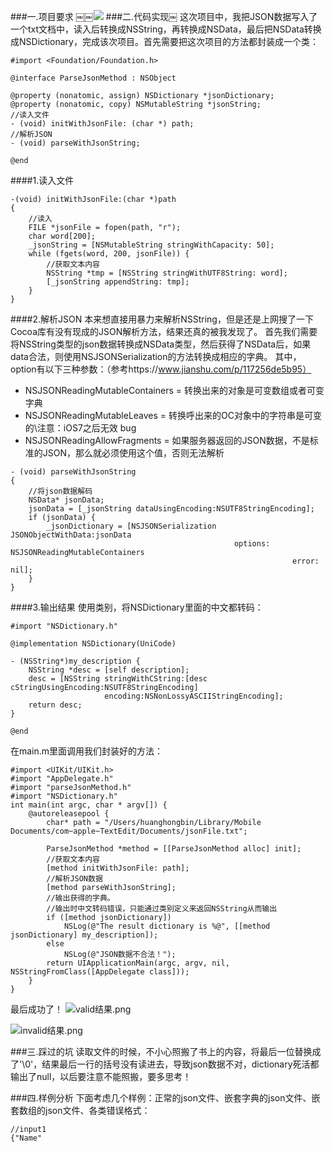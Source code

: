 ###一.项目要求
￼￼![](https://upload-images.jianshu.io/upload_images/8407639-2a00dcfe15606b7a.png?imageMogr2/auto-orient/strip%7CimageView2/2/w/1240)
###二.代码实现￼
这次项目中，我把JSON数据写入了一个txt文档中，读入后转换成NSString，再转换成NSData，最后把NSData转换成NSDictionary，完成该次项目。首先需要把这次项目的方法都封装成一个类：
```
#import <Foundation/Foundation.h>

@interface ParseJsonMethod : NSObject

@property (nonatomic, assign) NSDictionary *jsonDictionary;
@property (nonatomic, copy) NSMutableString *jsonString;
//读入文件
- (void) initWithJsonFile: (char *) path;
//解析JSON
- (void) parseWithJsonString;

@end
```
####1.读入文件
```
-(void) initWithJsonFile:(char *)path
{
    //读入
    FILE *jsonFile = fopen(path, "r");
    char word[200];
    _jsonString = [NSMutableString stringWithCapacity: 50];
    while (fgets(word, 200, jsonFile)) {
        //获取文本内容
        NSString *tmp = [NSString stringWithUTF8String: word];
        [_jsonString appendString: tmp];
    }
}
```
####2.解析JSON
本来想直接用暴力来解析NSString，但是还是上网搜了一下Cocoa库有没有现成的JSON解析方法，结果还真的被我发现了。
首先我们需要将NSString类型的json数据转换成NSData类型，然后获得了NSData后，如果data合法，则使用NSJSONSerialization的方法转换成相应的字典。
其中，option有以下三种参数：（参考https://www.jianshu.com/p/117256de5b95）
- NSJSONReadingMutableContainers = 转换出来的对象是可变数组或者可变字典
- NSJSONReadingMutableLeaves = 转换呼出来的OC对象中的字符串是可变的\注意：iOS7之后无效 bug
- NSJSONReadingAllowFragments = 如果服务器返回的JSON数据，不是标准的JSON，那么就必须使用这个值，否则无法解析
```
- (void) parseWithJsonString
{
    //将json数据解码
    NSData* jsonData;
    jsonData = [_jsonString dataUsingEncoding:NSUTF8StringEncoding];
    if (jsonData) {
        _jsonDictionary = [NSJSONSerialization JSONObjectWithData:jsonData
                                                  options: NSJSONReadingMutableContainers
                                                               error: nil];
    }
}
```
####3.输出结果
使用类别，将NSDictionary里面的中文都转码：
```
#import "NSDictionary.h"

@implementation NSDictionary(UniCode)

- (NSString*)my_description {
    NSString *desc = [self description];
    desc = [NSString stringWithCString:[desc cStringUsingEncoding:NSUTF8StringEncoding] 
                     encoding:NSNonLossyASCIIStringEncoding];
    return desc;
}

@end
```
在main.m里面调用我们封装好的方法：
```
#import <UIKit/UIKit.h>
#import "AppDelegate.h"
#import "parseJsonMethod.h"
#import "NSDictionary.h"
int main(int argc, char * argv[]) {
    @autoreleasepool {
        char* path = "/Users/huanghongbin/Library/Mobile Documents/com~apple~TextEdit/Documents/jsonFile.txt";
        
        ParseJsonMethod *method = [[ParseJsonMethod alloc] init];
        //获取文本内容
        [method initWithJsonFile: path];
        //解析JSON数据
        [method parseWithJsonString];
        //输出获得的字典。
        //输出时中文转码错误，只能通过类别定义来返回NSString从而输出
        if ([method jsonDictionary])
            NSLog(@"The result dictionary is %@", [[method jsonDictionary] my_description]);
        else
            NSLog(@"JSON数据不合法！");
        return UIApplicationMain(argc, argv, nil, NSStringFromClass([AppDelegate class]));
    }
}
```
最后成功了！
![valid结果.png](https://upload-images.jianshu.io/upload_images/8407639-b6b3c7972181f6b7.png?imageMogr2/auto-orient/strip%7CimageView2/2/w/1240)

![invalid结果.png](https://upload-images.jianshu.io/upload_images/8407639-b7df6d5ad169b713.png?imageMogr2/auto-orient/strip%7CimageView2/2/w/1240)

###三.踩过的坑
读取文件的时候，不小心照搬了书上的内容，将最后一位替换成了'\0'，结果最后一行的括号没有读进去，导致json数据不对，dictionary死活都输出了null，以后要注意不能照搬，要多思考！

###四.样例分析
下面考虑几个样例：正常的json文件、嵌套字典的json文件、嵌套数组的json文件、各类错误格式：
```
//input1
{"Name"
```